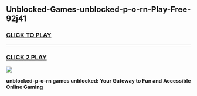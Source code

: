 
## Unblocked-Games-unblocked-p-o-rn-Play-Free-92j41
<h3>
<a href="https://premium76.site?title=unblocked-p-o-rn&ref=18A1">CLICK TO PLAY</a></h3>
<hr>

<h3>
<a href="https://premium76.site?title=unblocked-p-o-rn&ref=18A1">CLICK 2 PLAY</a>
  
</h3>

<a href="https://premium76.site?title=unblocked-p-o-rn&ref=18A1"><img src="https://clearcache.store/games.png"></a>


**unblocked-p-o-rn games unblocked: Your Gateway to Fun and Accessible Online Gaming**
